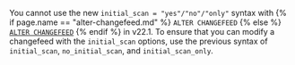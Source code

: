 You cannot use the new `initial_scan = "yes"/"no"/"only"` syntax with {% if page.name == "alter-changefeed.md" %}  `ALTER CHANGEFEED` {% else %}  
[`ALTER CHANGEFEED`](alter-changefeed.html) {% endif %} in v22.1. To ensure that you can modify a changefeed with the `initial_scan` options, use the previous syntax of `initial_scan`, `no_initial_scan`, and `initial_scan_only`.